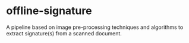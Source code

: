 # offline-signature
 A pipeline based on image pre-processing techniques and algorithms to extract signature(s) from a scanned document.
